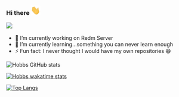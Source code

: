 ### Hi there <img src="https://raw.githubusercontent.com/Hackebein/Hackebein/master/assets/wave.gif" style="max-width: 100%;" width="25" height="25">

![](https://komarev.com/ghpvc/?username=DerHobbs)

- 🔭 I’m currently working on Redm Server
- 🌱 I’m currently learning...something you can never learn enough
- ⚡ Fun fact: I never thought I would have my own repositories 😄

![Hobbs GitHub stats](https://github-readme-stats.vercel.app/api?username=DerHobbs&show_icons=true&theme=dark)

[![Hobbs wakatime stats](https://github-readme-stats.vercel.app/api/wakatime?username=DerHobbs)](https://github.com/Hobbs/github-readme-stats)

[![Top Langs](https://github-readme-stats.vercel.app/api/top-langs/?username=DerHobbs&langs_count=8)](https://github.com/DerHobbs/github-readme-stats)


<!--
**DerHobbs/DerHobbs** is a ✨ _special_ ✨ repository because its `README.md` (this file) appears on your GitHub profile.

Here are some ideas to get you started:

- 🔭 I’m currently working on ...
- 🌱 I’m currently learning ...
- 👯 I’m looking to collaborate on ...
- 🤔 I’m looking for help with ...
- 💬 Ask me about ...
- 📫 How to reach me: ...
- 😄 Pronouns: ...
- ⚡ Fun fact: ...
-->
